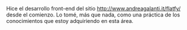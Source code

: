 Hice el desarrollo front-end del sitio http://www.andreagalanti.it/flatfy/ desde el comienzo. Lo tomé, más que nada, como una práctica de los conocimientos que estoy adquiriendo en esta área.
